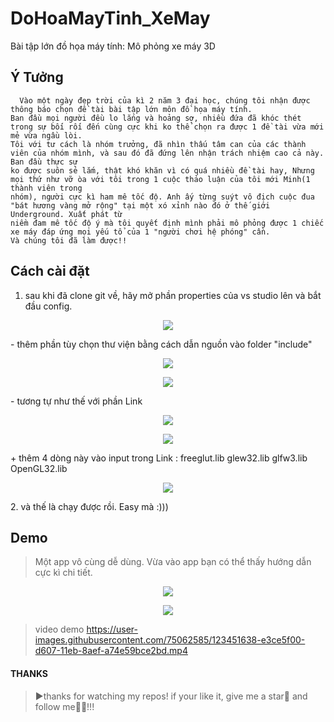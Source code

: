 # DoHoaMayTinh_XeMay
Bài tập lớn đồ họa máy tính: Mô phỏng xe máy 3D
## Ý Tưởng
```
  Vào một ngày đẹp trời của kì 2 năm 3 đại học, chúng tôi nhận được thông báo chọn đề tài bài tập lớn môn đồ họa máy tính. 
Ban đầu mọi người đều lo lắng và hoảng sợ, nhiều đứa đã khóc thét trong sự bối rối đến cùng cực khi ko thể chọn ra được 1 đề tài vừa mới mẻ vừa ngầu lòi.
Tôi với tư cách là nhóm trưởng, đã nhìn thấu tâm can của các thành viên của nhóm mình, và sau đó đã đứng lên nhận trách nhiệm cao cả này. Ban đầu thực sự 
ko được suôn sẻ lắm, thật khó khăn vì có quá nhiều đề tài hay, Nhưng mọi thứ như vỡ òa với tôi trong 1 cuộc thảo luận của tôi mới Minh(1 thành viên trong 
nhóm), người cực kì ham mê tốc độ. Anh ấy từng suýt vô địch cuộc đua "bát hương vàng mở rộng" tại một xó xỉnh nào đó ở thế giới Underground. Xuất phát từ 
niềm đam mê tốc độ ý mà tôi quyết định mình phải mô phỏng được 1 chiếc xe máy đáp ứng mọi yếu tổ của 1 "người chơi hệ phóng" cần. 
Và chúng tôi đã làm được!!
```
## Cách cài đặt
1. sau khi đã clone git về, hãy mở phần properties của vs studio lên và bắt đầu config.
<p align="center">
<img align="center" src="https://github.com/linh16p/DoHoaMayTinh_XeMay/blob/main/image_demo/2file_impotant.png">
</p>
 - thêm phần tùy chọn thư viện bằng cách dẫn nguồn vào folder "include"
<p align="center">
<img align="center" src="https://github.com/linh16p/DoHoaMayTinh_XeMay/blob/main/image_demo/i_config.png">
</p>
<p align="center">
<img align="center" src="https://github.com/linh16p/DoHoaMayTinh_XeMay/blob/main/image_demo/i_config2.png">
</p>
 - tương tự như thế với phần Link
<p align="center">
<img align="center" src="https://github.com/linh16p/DoHoaMayTinh_XeMay/blob/main/image_demo/l_config.png">
</p>
<p align="center">
<img align="center" src="https://github.com/linh16p/DoHoaMayTinh_XeMay/blob/main/image_demo/l_config2.png">
</p>
  + thêm 4 dòng này vào input trong Link : freeglut.lib glew32.lib glfw3.lib OpenGL32.lib
<p align="center">
<img align="center" src="https://github.com/linh16p/DoHoaMayTinh_XeMay/blob/main/image_demo/l_config3.png">
</p>
2. và thế là chạy được rồi. Easy mà :)))

## Demo
> Một app vô cùng dễ dùng. Vừa vào app bạn có thể thấy hướng dẫn cực kì chi tiết.
<p align="center">
<img align="center" src="https://github.com/linh16p/DoHoaMayTinh_XeMay/blob/main/image_demo/tutorial1.png">
</p>
<p align="center">
<img align="center" src="https://github.com/linh16p/DoHoaMayTinh_XeMay/blob/main/image_demo/tutorial2.png">
</p>

> video demo
https://user-images.githubusercontent.com/75062585/123451638-e3ce5f00-d607-11eb-8aef-a74e59bce2bd.mp4

#### THANKS
>▶thanks for watching my repos! if your like it, give me a star🌟 and follow me🧡🧡!!!
